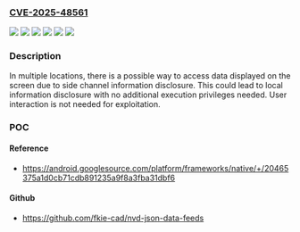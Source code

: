 ### [CVE-2025-48561](https://cve.mitre.org/cgi-bin/cvename.cgi?name=CVE-2025-48561)
![](https://img.shields.io/static/v1?label=Product&message=Android&color=blue)
![](https://img.shields.io/static/v1?label=Version&message=13%20&color=brightgreen)
![](https://img.shields.io/static/v1?label=Version&message=14%20&color=brightgreen)
![](https://img.shields.io/static/v1?label=Version&message=15%20&color=brightgreen)
![](https://img.shields.io/static/v1?label=Version&message=16%20&color=brightgreen)
![](https://img.shields.io/static/v1?label=Vulnerability&message=Information%20disclosure&color=brightgreen)

### Description

In multiple locations, there is a possible way to access data displayed on the screen due to side channel information disclosure. This could lead to local information disclosure with no additional execution privileges needed. User interaction is not needed for exploitation.

### POC

#### Reference
- https://android.googlesource.com/platform/frameworks/native/+/20465375a1d0cb71cdb891235a9f8a3fba31dbf6

#### Github
- https://github.com/fkie-cad/nvd-json-data-feeds

